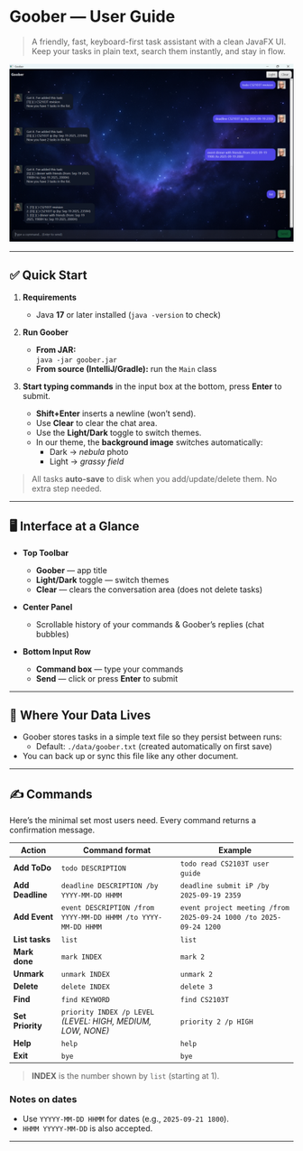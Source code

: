 # Goober — User Guide

> A friendly, fast, keyboard-first task assistant with a clean JavaFX UI.  
> Keep your tasks in plain text, search them instantly, and stay in flow.

![alt text](Ui.png "Ui.png")

---

## ✅ Quick Start

1. **Requirements**
    - Java **17** or later installed (`java -version` to check)

2. **Run Goober**
    - **From JAR:**  
      `java -jar goober.jar`
    - **From source (IntelliJ/Gradle):** run the `Main` class

3. **Start typing commands** in the input box at the bottom, press **Enter** to submit.
    - **Shift+Enter** inserts a newline (won’t send).
    - Use **Clear** to clear the chat area.
    - Use the **Light/Dark** toggle to switch themes.
    - In our theme, the **background image** switches automatically:
        - Dark → *nebula* photo
        - Light → *grassy field*

> All tasks **auto-save** to disk when you add/update/delete them. No extra step needed.

---

## 🖥️ Interface at a Glance

- **Top Toolbar**
    - **Goober** — app title
    - **Light/Dark** toggle — switch themes
    - **Clear** — clears the conversation area (does not delete tasks)

- **Center Panel**
    - Scrollable history of your commands & Goober’s replies (chat bubbles)

- **Bottom Input Row**
    - **Command box** — type your commands
    - **Send** — click or press **Enter** to submit

---

## 💾 Where Your Data Lives

- Goober stores tasks in a simple text file so they persist between runs:
    - Default: `./data/goober.txt` (created automatically on first save)
- You can back up or sync this file like any other document.

---

## ✍️ Commands

Here’s the minimal set most users need. Every command returns a confirmation message.

| Action            | Command format                                                | Example                                                           |
|-------------------|---------------------------------------------------------------|-------------------------------------------------------------------|
| **Add ToDo**      | `todo DESCRIPTION`                                            | `todo read CS2103T user guide`                                    |
| **Add Deadline**  | `deadline DESCRIPTION /by YYYY-MM-DD HHMM`                    | `deadline submit iP /by 2025-09-19 2359`                          |
| **Add Event**     | `event DESCRIPTION /from YYYY-MM-DD HHMM /to YYYY-MM-DD HHMM` | `event project meeting /from 2025-09-24 1000 /to 2025-09-24 1200` |
| **List tasks**    | `list`                                                        | `list`                                                            |
| **Mark done**     | `mark INDEX`                                                  | `mark 2`                                                          |
| **Unmark**        | `unmark INDEX`                                                | `unmark 2`                                                        |
| **Delete**        | `delete INDEX`                                                | `delete 3`                                                        |
| **Find**          | `find KEYWORD`                                                | `find CS2103T`                                                    |
| **Set Priority**  | `priority INDEX /p LEVEL` *(LEVEL: HIGH, MEDIUM, LOW, NONE)*  | `priority 2 /p HIGH`                                              |
| **Help**          | `help`                                                        | `help`                                                            |
| **Exit**          | `bye`                                                         | `bye`                                                             |

> **INDEX** is the number shown by `list` (starting at 1).

### Notes on dates
- Use `YYYYY-MM-DD HHMM` for dates (e.g., `2025-09-21 1800`).
- `HHMM YYYYY-MM-DD` is also accepted.

---
